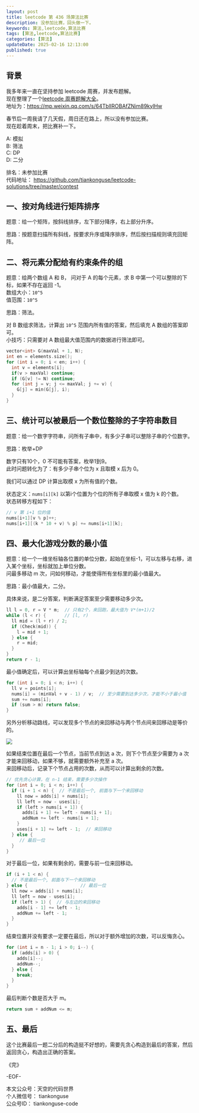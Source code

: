 ```yaml
---
layout: post  
title: leetcode 第 436 场算法比赛  
description: 没参加比赛，回头做一下。  
keywords: 算法,leetcode,算法比赛  
tags: [算法,leetcode,算法比赛]  
categories: [算法]  
updateDate: 2025-02-16 12:13:00  
published: true  
---
```



## 背景  


我多年来一直在坚持参加 leetcode 周赛，并发布题解。  
现在整理了一个[leetcode 周赛题解大全](https://mp.weixin.qq.com/s/64TblIROBAfZNim89kylHw)。  
地址为：https://mp.weixin.qq.com/s/64TblIROBAfZNim89kylHw  


春节后一周我请了几天假，周日还在路上，所以没有参加比赛。  
现在趁着周末，把比赛补一下。  


A: 模拟  
B: 筛法  
C: DP  
D: 二分  


排名：未参加比赛  
代码地址： https://github.com/tiankonguse/leetcode-solutions/tree/master/contest  


## 一、按对角线进行矩阵排序  


题意：给一个矩阵，按斜线排序，左下部分降序，右上部分升序。  


思路：按题意扫描所有斜线，按要求升序或降序排序，然后按扫描规则填充回矩阵。  


## 二、将元素分配给有约束条件的组  


题意：给两个数组 A 和 B， 问对于 A 的每个元素，求 B 中第一个可以整除的下标，如果不存在返回 -1。  
数组大小：`10^5`  
值范围：`10^5`  


思路：筛法。  


对 B 数组求筛法，计算出 `10^5` 范围内所有值的答案，然后填充 A 数组的答案即可。  
小技巧：只需要对 A 数组最大值范围内的数据进行筛法即可。  


```cpp
vector<int> G(maxVal + 1, N);
int en = elements.size();
for (int i = 0; i < en; i++) {
  int v = elements[i];
  if(v > maxVal) continue;
  if (G[v] != N) continue;
  for (int j = v; j <= maxVal; j += v) {
    G[j] = min(G[j], i);
  }
}
```




## 三、统计可以被最后一个数位整除的子字符串数目  


题意：给一个数字字符串，问所有子串中，有多少子串可以整除子串的个位数字。  


思路：枚举+DP  


数字只有10个，0 不可能有答案，枚举1到9。  
此时问题转化为了：有多少子串个位为 x 且取模 x 后为 0。  


我们可以通过 DP 计算出取模 x 为所有值的个数。  


状态定义：`nums[i][k]` 以第i个位置为个位的所有子串取模 x 值为 k 的个数。  
状态转移方程如下：  


```cpp
// v 第 i+1 位的值
nums[i+1][v % p]++; 
nums[i+1][(k * 10 + v) % p] += nums[i+1][k];
```


## 四、最大化游戏分数的最小值  


题意：给一个一维坐标轴各位置的单位分数，起始在坐标-1，可以左移与右移，进入某个坐标，坐标就加上单位分数。  
问最多移动 m 次，问如何移动，才能使得所有坐标里的最小值最大。  


思路：最小值最大，二分。  


具体来说，是二分答案，判断满足答案至少需要移动多少次。  


```cpp
ll l = 0, r = V * m;  // 只有2个，来回跑，最大值为 V*(m+1)/2
while (l < r) {       // [l, r)
  ll mid = (l + r) / 2;
  if (Check(mid)) {
    l = mid + 1;
  } else {
    r = mid;
  }
}
return r - 1;
```


最小值确定后，可以计算出坐标轴每个点最少到达的次数。  


```cpp
for (int i = 0; i < n; i++) {
  ll v = points[i];
  nums[i] = (minVal + v - 1) / v;  // 至少需要到达多少次，才能不小于最小值
  sum += nums[i];
  if (sum > m) return false;
}
```


另外分析移动路线，可以发现多个节点的来回移动与两个节点间来回移动是等价的。  


![](https://res2025.tiankonguse.com/images/2025/02/16/001.png)  



如果结束位置在最后一个节点，当前节点到达 a 次，则下个节点至少需要为 a 次才能来回移动，如果不够，就需要额外补充至 a 次。  
来回移动后，记录下个节点占用的次数，从而可以计算出剩余的次数。  


```cpp
// 优先贪心计算，在 n-1 结束，需要多少次操作
for (int i = 0; i < n; i++) {
  if (i + 1 < n) {  // 不是最后一个, 前面与下一个来回移动
    ll now = adds[i] + nums[i];
    ll left = now - uses[i];
    if (left > nums[i + 1]) {
      adds[i + 1] += left - nums[i + 1];
      addNum += left - nums[i + 1];
    }
    uses[i + 1] += left - 1;  // 来回移动
  } else {                   
     // 最后一位
  }
}
```


对于最后一位，如果有剩余的，需要与前一位来回移动。  


```cpp
if (i + 1 < n) {
  // 不是最后一个, 前面与下一个来回移动
} else {                    // 最后一位
  ll now = adds[i] + nums[i];
  ll left = now - uses[i];
  if (left > 1) {  // 与左边的来回移动
    adds[i - 1] += left - 1;
    addNum += left - 1;
  }
}
```


结束位置并没有要求一定要在最后，所以对于额外增加的次数，可以反悔贪心。  


```cpp
for (int i = n - 1; i > 0; i--) {
  if (adds[i] > 0) {
    adds[i]--;
    addNum--;
  } else {
    break;
  }
}
```

最后判断个数是否大于 m。  


```cpp
return sum + addNum <= m;
```



## 五、最后  


这个比赛最后一题二分后的构造挺不好想的，需要先贪心构造到最后的答案，然后返回贪心，构造出正确的答案。  


《完》  


-EOF-  

本文公众号：天空的代码世界  
个人微信号： tiankonguse  
公众号ID： tiankonguse-code  
  